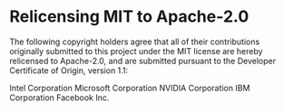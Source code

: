 # Relicensing MIT to Apache-2.0

The following copyright holders agree that all of their contributions originally submitted to this project under the MIT license are hereby relicensed to Apache-2.0, and are submitted pursuant to the Developer Certificate of Origin, version 1.1:

Intel Corporation
Microsoft Corporation
NVIDIA Corporation
IBM Corporation
Facebook Inc.  
